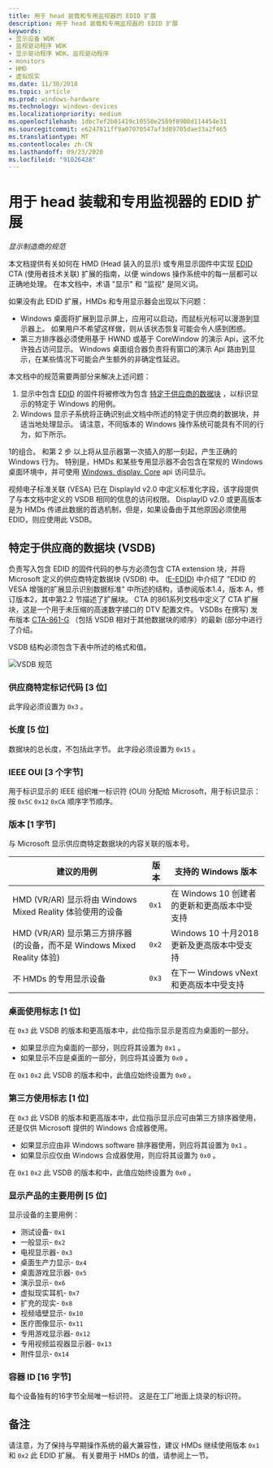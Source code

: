 ```yaml
---
title: 用于 head 装载和专用监视器的 EDID 扩展
description: 用于 head 装载和专用监视器的 EDID 扩展
keywords:
- 显示设备 WDK
- 监视驱动程序 WDK
- 显示驱动程序 WDK，监视驱动程序
- monitors
- HMD
- 虚拟现实
ms.date: 11/30/2018
ms.topic: article
ms.prod: windows-hardware
ms.technology: windows-devices
ms.localizationpriority: medium
ms.openlocfilehash: 1dbc7ef2b01419c10550e2589f0908d114454e31
ms.sourcegitcommit: e6247811ff9a07070547af3d89705dae33a2f465
ms.translationtype: MT
ms.contentlocale: zh-CN
ms.lasthandoff: 09/23/2020
ms.locfileid: "91026428"
---
```

# <a name="edid-extension-for-head-mounted-and-specialized-monitors"></a>用于 head 装载和专用监视器的 EDID 扩展

*显示制造商的规范*

本文档提供有关如何在 HMD (Head 装入的显示) 或专用显示固件中实现 [EDID](https://en.wikipedia.org/wiki/Extended_Display_Identification_Data) CTA (使用者技术关联) 扩展的指南，以便 windows 操作系统中的每一层都可以正确地处理。 在本文档中，术语 "显示" 和 "监视" 是同义词。

如果没有此 EDID 扩展，HMDs 和专用显示器会出现以下问题：

* Windows 桌面将扩展到显示屏上，应用可以启动，而鼠标光标可以漫游到显示器上。 如果用户不希望这样做，则从该状态恢复可能会令人感到困惑。
* 第三方排序器必须使用基于 HWND 或基于 CoreWindow 的演示 Api，这不允许独占访问显示。 Windows 桌面组合器负责将有窗口的演示 Api 路由到显示，在某些情况下可能会产生额外的非确定性延迟。

本文档中的规范需要两部分来解决上述问题：

1. 显示中包含 [EDID](https://en.wikipedia.org/wiki/Extended_Display_Identification_Data) 的固件将被修改为包含 [特定于供应商的数据块](https://en.wikipedia.org/wiki/Extended_Display_Identification_Data#EIA.2FCEA-861_extension_block) ，以标识显示的特定于 Windows 的用例。
2. Windows 显示子系统将正确识别此文档中所述的特定于供应商的数据块，并适当地处理显示。 请注意，不同版本的 Windows 操作系统可能具有不同的行为，如下所示。

1的组合。 和第 2 步 以上将从显示器第一次插入的那一刻起，产生正确的 Windows 行为。 特别是，HMDs 和某些专用显示器不会包含在常规的 Windows 桌面环境中，并可使用 [Windows. display. Core](/uwp/api/windows.devices.display.core) api 访问显示。

视频电子标准关联 (VESA) 已在 DisplayId v2.0 中定义标准化字段，该字段提供了与本文档中定义的 VSDB 相同的信息的访问权限。  DisplayID v2.0 或更高版本是为 HMDs 传递此数据的首选机制，但是，如果设备由于其他原因必须使用 EDID，则应使用此 VSDB。

## <a name="vendor-specific-data-block-vsdb"></a>特定于供应商的数据块 (VSDB) 

负责写入包含 EDID 的固件代码的参与方必须包含 CTA extension 块，并将 Microsoft 定义的供应商特定数据块 (VSDB) 中。  ([E-EDID](https://vesa.org/vesa-standards/standards-summaries/)) 中介绍了 "EDID 的 VESA 增强的扩展显示识别数据标准" 中所述的结构，请参阅版本1.4，版本 A，修订版本2，其中第2.2 节描述了扩展块。  CTA 的861系列文档中定义了 CTA 扩展块，这是一个用于未压缩的高速数字接口的 DTV 配置文件。  VSDBs 在撰写) 发布版本 [CTA-861-G](https://standards.cta.tech/kwspub/published_docs/CTA-861-G-Preview.pdf) （包括 VSDB 相对于其他数据块的顺序）的最新 (部分中进行了介绍。

VSDB 结构必须包含下表中所述的格式和值。

![VSDB 规范](images/specialized-displays-vsdb.png)

### <a name="vendor-specific-tag-code-3-bits"></a>供应商特定标记代码 [3 位]

此字段必须设置为 `0x3` 。

### <a name="length-5-bits"></a>长度 [5 位]

数据块的总长度，不包括此字节。  此字段必须设置为 `0x15` 。

### <a name="ieee-oui-3-bytes"></a>IEEE OUI [3 个字节]

用于标识显示的 IEEE 组织唯一标识符 (OUI) 分配给 Microsoft，用于标识显示：按 `0x5C` `0x12` `0xCA` 顺序字节顺序。

### <a name="version-1-byte"></a>版本 [1 字节]

与 Microsoft 显示供应商特定数据块的内容关联的版本号。

| 建议的用例 | 版本 | 支持的 Windows 版本 |
|----------------------|---------|---------------------------|
| HMD (VR/AR) 显示将由 Windows Mixed Reality 体验使用的设备 | `0x1` | 在 Windows 10 创建者的更新和更高版本中受支持 |
| HMD (VR/AR) 显示第三方排序器 (的设备，而不是 Windows Mixed Reality 体验)  | `0x2` | Windows 10 十月2018更新及更高版本中受支持 |
| 不 HMDs 的专用显示设备 | `0x3` | 在下一 Windows vNext 和更高版本中受支持 |

### <a name="desktop-usage-flag-1-bit"></a>桌面使用标志 [1 位]

在 `0x3` 此 VSDB 的版本和更高版本中，此位指示显示是否应为桌面的一部分。

* 如果显示应为桌面的一部分，则应将其设置为 `0x1` 。
* 如果显示不应是桌面的一部分，则应将其设置为 `0x0` 。

在 `0x1` `0x2` 此 VSDB 的版本和中，此值应始终设置为 `0x0` 。

### <a name="third-party-usage-flag-1-bit"></a>第三方使用标志 [1 位]

在 `0x3` 此 VSDB 的版本和更高版本中，此位指示显示应可由第三方排序器使用，还是仅供 Microsoft 提供的 Windows 合成器使用。

* 如果显示应由非 Windows software 排序器使用，则应将其设置为 `0x1` 。
* 如果显示应仅由 Windows 合成器使用，则应将其设置为 `0x0` 。

在 `0x1` `0x2` 此 VSDB 的版本和中，此值应始终设置为 `0x0` 。

### <a name="display-product-primary-use-case-5-bits"></a>显示产品的主要用例 [5 位]

显示设备的主要用例：

* 测试设备- `0x1`
* 一般显示- `0x2`
* 电视显示器- `0x3`
* 桌面生产力显示- `0x4`
* 桌面游戏显示器- `0x5`
* 演示显示- `0x6`
* 虚拟现实耳机- `0x7`
* 扩充的现实- `0x8`
* 视频墙壁显示- `0x10`
* 医疗图像显示- `0x11`
* 专用游戏显示器- `0x12`
* 专用视频监视器显示器- `0x13`
* 附件显示- `0x14`

### <a name="container-id-16-bytes"></a>容器 ID [16 字节]

每个设备独有的16字节全局唯一标识符。 这是在工厂地面上烧录的标识符。

## <a name="remarks"></a>备注

请注意，为了保持与早期操作系统的最大兼容性，建议 HMDs 继续使用版本 `0x1` 和 `0x2` 此 EDID 扩展。 有关要用于 HMDs 的值，请参阅上一节。